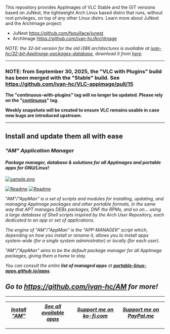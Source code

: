 This repository provides AppImages of VLC Stable and the GIT versions based on JuNest, the lightweight Arch Linux based distro that runs, without root privileges, on top of any other Linux distro. Learn more about JuNest and the ArchImage project:

- JuNest https://github.com/fsquillace/junest
- ArchImage https://github.com/ivan-hc/ArchImage

*NOTE: the 32-bit version for the old i386 architectures is available at [ivan-hc/32-bit-AppImage-packages-database](https://github.com/ivan-hc/32-bit-AppImage-packages-database), download it from [here](https://github.com/ivan-hc/32-bit-AppImage-packages-database/releases/tag/vlc).*

------------------------------------------------------------------------

### NOTE: from September 30, 2025, the "VLC with Plugins" build has been merged with the "Stable" build. See https://github.com/ivan-hc/VLC-appimage/pull/15

**The "continuous-with-plugins" tag will no longer be updated. Please rely on the "[continuous](https://github.com/ivan-hc/VLC-appimage/releases/tag/continuous)" tag.**

**Weekly snapshots will be created to ensure VLC remains usable in case new bugs are introduced upstream.**

------------------------------------------------------------------------

## Install and update them all with ease

### *"*AM*" Application Manager* 
#### *Package manager, database & solutions for all AppImages and portable apps for GNU/Linux!*

[![sample.png](https://raw.githubusercontent.com/ivan-hc/AM/main/sample/sample.png)](https://github.com/ivan-hc/AM)

[![Readme](https://img.shields.io/github/stars/ivan-hc/AM?label=%E2%AD%90&style=for-the-badge)](https://github.com/ivan-hc/AM/stargazers) [![Readme](https://img.shields.io/github/license/ivan-hc/AM?label=&style=for-the-badge)](https://github.com/ivan-hc/AM/blob/main/LICENSE)

*"AM"/"AppMan" is a set of scripts and modules for installing, updating, and managing AppImage packages and other portable formats, in the same way that APT manages DEBs packages, DNF the RPMs, and so on... using a large database of Shell scripts inspired by the Arch User Repository, each dedicated to an app or set of applications.*

*The engine of "AM"/"AppMan" is the "APP-MANAGER" script which, depending on how you install or rename it, allows you to install apps system-wide (for a single system administrator) or locally (for each user).*

*"AM"/"AppMan" aims to be the default package manager for all AppImage packages, giving them a home to stay.*

*You can consult the entire **list of managed apps** at [**portable-linux-apps.github.io/apps**](https://portable-linux-apps.github.io/apps).*

## *Go to *https://github.com/ivan-hc/AM* for more!*

------------------------------------------------------------------------

| [***Install "AM"***](https://github.com/ivan-hc/AM) | [***See all available apps***](https://portable-linux-apps.github.io) | [***Support me on ko-fi.com***](https://ko-fi.com/IvanAlexHC) | [***Support me on PayPal.me***](https://paypal.me/IvanAlexHC) |
| - | - | - | - |

------------------------------------------------------------------------
